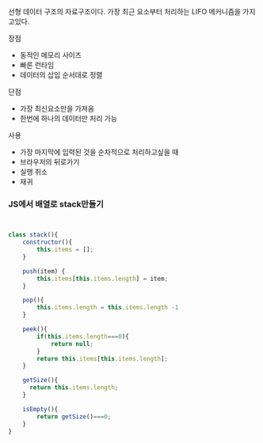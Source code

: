 선형 데이터 구조의 자료구조이다.
가장 최근 요소부터 처리하는 LIFO 메커니즘을 가지고있다.

장점
+ 동적인 메모리 사이즈
+ 빠른 런타임
+ 데이터의 삽입 순서대로 정렬

단점
+ 가장 최신요소만을 가져옴
+ 한번에 하나의 데이터만 처리 가능

사용
+ 가장 마지막에 입력된 것을 순차적으로 처리하고싶을 때
+ 브라우저의 뒤로가기
+ 실행 취소
+ 재귀

### JS에서 배열로 stack만들기
```js


class stack(){
    constructor(){
        this.items = [];
    }

    push(item) {
        this.items[this.items.length] = item;
    }

    pop(){
        this.items.length = this.items.length -1
    }

    peek(){
        if(this.items.length===0){
            return null;
        }
        return this.items[this.items.length];
    }

    getSize(){
      return this.items.length;  
    }

    isEmpty(){
        return getSize()===0;
    }
}
```